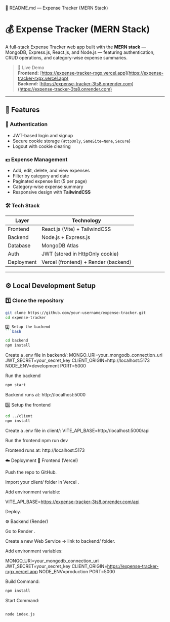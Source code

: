 📘 README.md — Expense Tracker (MERN Stack)
# 💰 Expense Tracker (MERN Stack)

A full-stack Expense Tracker web app built with the **MERN stack** —  
MongoDB, Express.js, React.js, and Node.js — featuring authentication, CRUD operations, and category-wise expense summaries.

> 🚀 Live Demo  
> **Frontend:** [https://expense-tracker-rxgx.vercel.app](https://expense-tracker-rxgx.vercel.app)  
> **Backend:** [https://expense-tracker-3ts8.onrender.com](https://expense-tracker-3ts8.onrender.com)

---

## 🧩 Features

### 🔐 Authentication
- JWT-based login and signup  
- Secure cookie storage (`HttpOnly`, `SameSite=None`, `Secure`)  
- Logout with cookie clearing

### 💵 Expense Management
- Add, edit, delete, and view expenses  
- Filter by category and date  
- Paginated expense list (5 per page)  
- Category-wise expense summary  
- Responsive design with **TailwindCSS**

### 🛠️ Tech Stack
| Layer | Technology |
|-------|-------------|
| Frontend | React.js (Vite) + TailwindCSS |
| Backend | Node.js + Express.js |
| Database | MongoDB Atlas |
| Auth | JWT (stored in HttpOnly cookie) |
| Deployment | Vercel (frontend) + Render (backend) |

---

## ⚙️ Local Development Setup

### 1️⃣ Clone the repository
```bash
git clone https://github.com/your-username/expense-tracker.git
cd expense-tracker

2️⃣ Setup the backend
```bash

cd backend
npm install

```

Create a .env file in backend/:
MONGO_URI=your_mongodb_connection_uri
JWT_SECRET=your_secret_key
CLIENT_ORIGIN=http://localhost:5173
NODE_ENV=development
PORT=5000

Run the backend

```bash
npm start

```


Backend runs at: http://localhost:5000

3️⃣ Setup the frontend
```bash
cd ../client
npm install
```

Create a .env file in client/:
VITE_API_BASE=http://localhost:5000/api

Run the frontend
npm run dev


Frontend runs at: http://localhost:5173

☁️ Deployment
🚀 Frontend (Vercel)

Push the repo to GitHub.

Import your client/ folder in Vercel
.

Add environment variable:

VITE_API_BASE=https://expense-tracker-3ts8.onrender.com/api


Deploy.

⚙️ Backend (Render)

Go to Render
.

Create a new Web Service → link to backend/ folder.

Add environment variables:

MONGO_URI=your_mongodb_connection_uri
JWT_SECRET=your_secret_key
CLIENT_ORIGIN=https://expense-tracker-rxgx.vercel.app
NODE_ENV=production
PORT=5000



Build Command:
```bash
npm install
```


Start Command:

```bash

node index.js 
```

